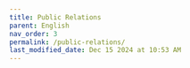 ```yaml
---
title: Public Relations
parent: English
nav_order: 3
permalink: /public-relations/
last_modified_date: Dec 15 2024 at 10:53 AM
---
```

